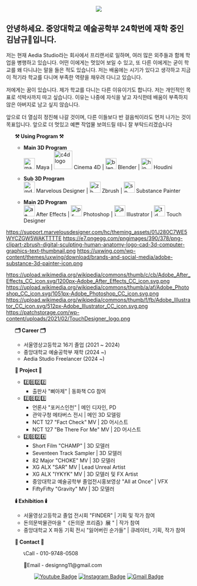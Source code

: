 <div align=center>
  
<a href="https://hits.seeyoufarm.com"><img src="https://hits.seeyoufarm.com/api/count/incr/badge.svg?url=https%3A%2F%2Fgithub.com%2Fdesignng11&count_bg=%2379C83D&title_bg=%23555555&icon=&icon_color=%23E7E7E7&title=hits&edge_flat=false"/></a>

</div>

<h2>
  안녕하세요. 중앙대학교 예술공학부 24학번에 재학 중인 김남규👋입니다.    
</h2>

저는 현재 Aedia Studio라는 회사에서 프리랜서로 일하며, 여러 많은 외주들과 함께 학업을 병행하고 있습니다.
어떤 이에게는 멋있어 보일 수 있고, 또 다른 이에게는 굳이 학교를 왜 다니냐는 말을 들은 적도 있습니다.
저는 배움에는 시기가 있다고 생각하고 지금이 적기라 학교를 다니며 부족한 역량을 채우려 다니고 있습니다.

저에게는 꿈이 있습니다. 제가 학교를 다니는 다른 이유이기도 합니다.
저는 개인적인 목표로 석박사까지 따고 싶습니다. 이유는 나중에 자식을 낳고 자식한테 배움이 부족하지 않은 아버지로 남고 싶지 않습니다.

앞으로 더 열심히 정진해 나갈 것이며, 다른 이들보다 반 걸음씩이라도 먼저 나가는 것이 목표입니다.
앞으로 더 멋있고 예쁜 작업물 보여드릴 테니 잘 부탁드리겠습니다

<ul>
  <b>⚒️ Using Program ⚒️</b>
    <ul>
     <p> <li><b> Main 3D Program </b></li>
       <img src="https://seeklogo.com/images/A/autodesk-maya-logo-F485ED50BF-seeklogo.com.png" alt="maya logo" width="30px"> Maya | <img src="https://1000logos.net/wp-content/uploads/2020/08/Cinema-4D-Logo.png" alt="c4d logo" width="50px"> Cinema 4D | <img src="https://upload.wikimedia.org/wikipedia/commons/thumb/0/0c/Blender_logo_no_text.svg/1251px-Blender_logo_no_text.svg.png" alt="blend logo" width="30px"> Blender | <img src="https://upload.wikimedia.org/wikipedia/commons/1/15/Houdini3D_icon.png" alt="hip logo" width="30px"> Houdini </p>
     <p> <li><b> Sub 3D Program </b></li>
      <img src="https://support.marvelousdesigner.com/hc/theming_assets/01J280C7WE5WYCZGW5WAKTTTTE" alt="md logo" width="30px"> Marvelous Designer | <img src="https://logosandtypes.com/wp-content/uploads/2020/08/zbrush.png" alt="zb logo" width="30px"> Zbrush | <img src="https://uxwing.com/wp-content/themes/uxwing/download/brands-and-social-media/adobe-substance-3d-painter-icon.png" alt="sp logo" width="30px"> Substance Painter </p>
      <p><li><b> Main 2D Program </b></li>
      <img src="https://upload.wikimedia.org/wikipedia/commons/thumb/c/cb/Adobe_After_Effects_CC_icon.svg/512px-Adobe_After_Effects_CC_icon.svg.png" alt="ae logo" width="30px"> After Effects | <img src="https://upload.wikimedia.org/wikipedia/commons/thumb/a/af/Adobe_Photoshop_CC_icon.svg/1051px-Adobe_Photoshop_CC_icon.svg.png" alt="ps logo" width="30px"> Photoshop | <img src="https://upload.wikimedia.org/wikipedia/commons/thumb/f/fb/Adobe_Illustrator_CC_icon.svg/512px-Adobe_Illustrator_CC_icon.svg.png" alt="ai" width="30px"> Illustrator | <img src="https://patchstorage.com/wp-content/uploads/2021/02/TouchDesigner_logo.png" alt="td logo" width="30px"> Touch Designer </p>
    </ul>
</ul>

https://support.marvelousdesigner.com/hc/theming_assets/01J280C7WE5WYCZGW5WAKTTTTE
https://e7.pngegg.com/pngimages/390/378/png-clipart-zbrush-digital-sculpting-human-anatomy-logo-cad-3d-computer-graphics-text-thumbnail.png
https://uxwing.com/wp-content/themes/uxwing/download/brands-and-social-media/adobe-substance-3d-painter-icon.png

https://upload.wikimedia.org/wikipedia/commons/thumb/c/cb/Adobe_After_Effects_CC_icon.svg/1200px-Adobe_After_Effects_CC_icon.svg.png
https://upload.wikimedia.org/wikipedia/commons/thumb/a/af/Adobe_Photoshop_CC_icon.svg/1051px-Adobe_Photoshop_CC_icon.svg.png
https://upload.wikimedia.org/wikipedia/commons/thumb/f/fb/Adobe_Illustrator_CC_icon.svg/512px-Adobe_Illustrator_CC_icon.svg.png
https://patchstorage.com/wp-content/uploads/2021/02/TouchDesigner_logo.png


<ul>
  <b>🗂️ Career 🗂️</b>
   <ul>
     <li> 서울영상고등학교 16기 졸업 (2021 ~ 2024) </li>
     <li> 중앙대학교 예술공학부 재학 (2024 ~) </li>
     <li> Aedia Studio Freelancer (2024 ~) </li>
   </ul>
</ul>

<ul>
  <b>📜 Project 📜</b>
    <ul>
      <li> 2️⃣0️⃣2️⃣2️⃣
        <ul>
          <li> 출판사 "삐아제" | 동화책 CG 참여 </li>
        </ul>
      </li>
      <li> 2️⃣0️⃣2️⃣3️⃣
        <ul>
          <li> 언론사 "포커스인천" | 메인 디자인, PD </li>
          <li> 관악구청 메타버스 전시 | 메인 3D 모델링 </li>
          <li> NCT 127 "Fact Check" MV | 2D 어시스트 </li>
          <li> NCT 127 "Be There For Me" MV | 2D 어시스트</li>
        </ul>
      </li>
      <li> 2️⃣0️⃣2️⃣4️⃣
        <ul>
          <li> Short Film "CHAMP" | 3D 모델러 </li>
          <li> Seventeen Track Sampler | 3D 모델러 </li>
          <li> 82 Major "CHOKE" MV | 3D 모델러 </li>
          <li> XG ALX "SAR" MV | Lead Unreal Artist </li>
          <li> XG ALX "IYKYK" MV | 3D 모델러 및 FX Artist </li>
          <li> 중앙대학교 예술공학부 졸업전시홍보영상 "All at Once" | VFX </li>
          <li> FiftyFifty "Gravity" MV | 3D 모델러 </li>
        </ul>
      </li>
    </ul>
</ul>

<ul>
  <b>🕯️ Exhibition 🕯️</b>
    <ul>
        <li> 서울영상고등학교 졸업 전시회 "FINDER" | 기획 및 작가 참여 </li>
       <li> 돈의문박물관마을 "《돈의문 프리즘》展 " | 작가 참여 </li>
        <li> 중앙대학교 X 파동 기획 전시 "잃어버린 순가들" | 큐레이터, 기획, 작가 참여 </li>
    </ul>
</ul>

<ul>
  <b>🤝 Contact 🤝</b>
    <ul>
      📞Call - 010-9748-0508
    </ul>
    <ul>
      📧Email - designng11@gmail.com
    </ul>
</ul>

<div align=center>

[![Youtube Badge](https://img.shields.io/badge/YOUTUBE-ff0000?style=flat-square&logo=youtube&link=https://youtube.com/@naguk?si=qGYPi1-ricqxTVql)](https://youtube.com/@naguk?si=qGYPi1-ricqxTVql) [![Instagram Badge](https://img.shields.io/badge/INSTAGRAM-%23E4405F?style=flat-square&logo=instagram&logoColor=white&link=https://www.instagram.com/namgyueye/)](https://www.instagram.com/namgyueye/) [![Gmail Badge](https://img.shields.io/badge/GMAIL-%23EA4335?style=flat-square&logo=gmail&logoColor=white&link=mailto:designng11%40gmail.com)](mailto:designng11@gmail.com)

<div>
